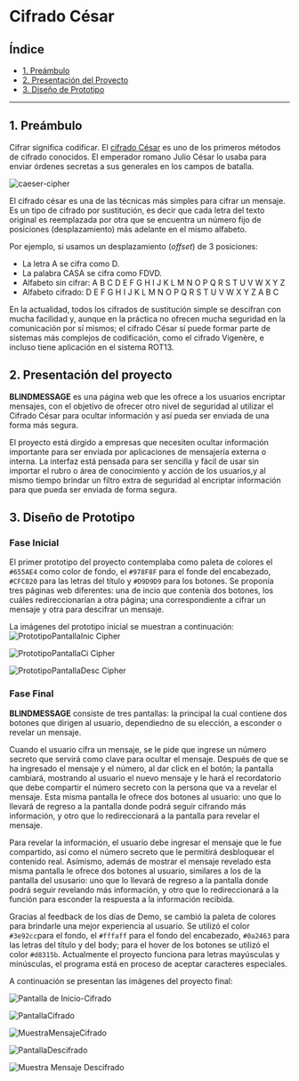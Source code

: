 # Cifrado César

## Índice

* [1. Preámbulo](#1-preámbulo)
* [2. Presentación del Proyecto](#2-presentación-del-proyecto)
* [3. Diseño de Prototipo](#3-diseño-de-prototipo)

***

## 1. Preámbulo

Cifrar significa codificar. El [cifrado César](https://en.wikipedia.org/wiki/Caesar_cipher)
es uno de los primeros métodos de cifrado conocidos. El emperador romano Julio
César lo usaba para enviar órdenes secretas a sus generales en los campos de
batalla.

![caeser-cipher](https://upload.wikimedia.org/wikipedia/commons/thumb/2/2b/Caesar3.svg/2000px-Caesar3.svg.png)

El cifrado césar es una de las técnicas más simples para cifrar un mensaje. Es
un tipo de cifrado por sustitución, es decir que cada letra del texto original
es reemplazada por otra que se encuentra un número fijo de posiciones
(desplazamiento) más adelante en el mismo alfabeto.

Por ejemplo, si usamos un desplazamiento (_offset_) de 3 posiciones:

* La letra A se cifra como D.
* La palabra CASA se cifra como FDVD.
* Alfabeto sin cifrar: A B C D E F G H I J K L M N O P Q R S T U V W X Y Z
* Alfabeto cifrado: D E F G H I J K L M N O P Q R S T U V W X Y Z A B C

En la actualidad, todos los cifrados de sustitución simple se descifran con
mucha facilidad y, aunque en la práctica no ofrecen mucha seguridad en la
comunicación por sí mismos; el cifrado César sí puede formar parte de sistemas
más complejos de codificación, como el cifrado Vigenère, e incluso tiene
aplicación en el sistema ROT13.

## 2. Presentación del proyecto
**BLINDMESSAGE** es una página web que les ofrece a los usuarios encriptar mensajes, con el objetivo de ofrecer otro nivel de seguridad al utilizar el Cifrado César para ocultar información y así pueda ser enviada de una forma más segura.

El proyecto está dirgido a empresas que necesiten ocultar información importante para ser enviada por aplicaciones de mensajería externa o interna.  La interfaz está pensada para ser sencilla y fácil de usar sin importar el rubro o área de conocimiento y acción de los usuarios,y al mismo tiempo brindar un filtro extra de seguridad al encriptar información para que pueda ser enviada de forma segura.

## 3. Diseño de Prototipo

### Fase Inicial
El primer prototipo del proyecto contemplaba como paleta de colores el `#655AE4` como color de fondo, el  `#978F8F` para el fonde del encabezado, `#CFC820` para las letras del título y `#D9D9D9` para los botones. Se proponía tres páginas web diferentes: una de incio que contenía dos botones, los cuáles redireccionarían a otra página; una correspondiente a cifrar un mensaje y otra para descifrar un mensaje. 

La imágenes del prototipo inicial se muestran a continuación:
![PrototipoPantallaInic Cipher](https://user-images.githubusercontent.com/103973458/182264107-3832d7f4-4353-4b7f-b6d6-b8560f4c9f6f.JPG)

![PrototipoPantallaCi Cipher](https://user-images.githubusercontent.com/103973458/182263873-1c1204b0-b88d-41a4-8a0b-1020c1ceacde.JPG)

![PrototipoPantallaDesc Cipher](https://user-images.githubusercontent.com/103973458/182264249-2ad40628-b757-410e-9f59-1efd4b186b88.JPG)

### Fase Final
**BLINDMESSAGE** consiste de tres pantallas:  la principal la cual contiene dos botones que dirigen al usuario, dependiedno de su elección, a esconder o revelar un mensaje.  

Cuando el usuario cifra un mensaje, se le pide que ingrese un número secreto que servirá como clave para ocultar el mensaje. Después de que se ha ingresado el mensaje y el número, al dar click en el botón; la pantalla cambiará, mostrando al usuario el nuevo mensaje y le hará el recordatorio que debe compartir el número secreto con la persona que va a revelar el mensaje. Esta misma pantalla le ofrece dos botones al usuario:  uno que lo llevará de regreso a la pantalla donde podrá seguir cifrando más información, y otro que lo redireccionará a la pantalla para revelar el mensaje.

Para revelar la información, el usuario debe ingresar el mensaje que le fue compartido, así como el número secreto que le permitirá desbloquear el contenido real. Asímismo, además de mostrar el mensaje revelado esta misma pantalla le ofrece dos botones al usuario, similares a los de la pantalla del ususario:  uno que lo llevará de regreso a la pantalla donde podrá seguir revelando más información, y otro que lo redireccionará a la función para esconder la respuesta a la información recibida.

Gracias al feedback de los días de Demo, se cambió la paleta de colores para brindarle una mejor experiencia al usuario. Se utilizó el color `#3e92cc`para el fondo, el  `#fffaff` para el fondo del encabezado, `#0a2463` para las letras del título y del body; para el hover de los botones se utilizó el color `#d8315b`. Actualmente el proyecto funciona para letras mayúsculas y minúsculas, el programa está en proceso de aceptar caracteres especiales.

A continuación se presentan las imágenes del proyecto final:

![Pantalla de Inicio-Cifrado](https://user-images.githubusercontent.com/103973458/182264402-2fb2968f-5292-4e99-85d0-f74e7d2f559d.JPG)

![PantallaCifrado](https://user-images.githubusercontent.com/103973458/182264413-8b50a2a6-cb93-4a35-b2c2-05dfc5c1b22f.JPG)

![MuestraMensajeCifrado](https://user-images.githubusercontent.com/103973458/182264483-7de76c54-02f3-4b69-9644-0513a9c2ea9e.JPG)

![PantallaDescifrado](https://user-images.githubusercontent.com/103973458/182264436-30182d3d-accb-4f3a-b2df-5ba88ff6306f.JPG)

![Muestra Mensaje Descifrado](https://user-images.githubusercontent.com/103973458/182265105-5516c915-8474-4305-990c-03d16824b36c.JPG)

